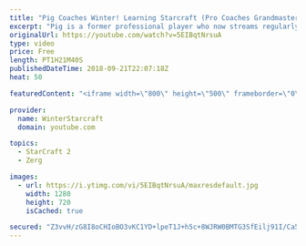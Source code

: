 ```yaml
---
title: "Pig Coaches Winter! Learning Starcraft (Pro Coaches Grandmaster)"
excerpt: "Pig is a former professional player who now streams regularly and is one of the top 50 Grandmaster players on NA as random, and is still one of the best zergs in the world. Check him out:  https://www.youtube.com/user/PiGstarcraft https://www.twitch.tv/x5_pig https://twitter.com/x5_PiG"
originalUrl: https://youtube.com/watch?v=5EIBqtNrsuA
type: video
price: Free
length: PT1H21M40S
publishedDateTime: 2018-09-21T22:07:18Z
heat: 50

featuredContent: "<iframe width=\"800\" height=\"500\" frameborder=\"0\" src=\"https://www.youtube.com/embed/5EIBqtNrsuA\" allow=\"accelerometer; autoplay; encrypted-media; gyroscope; picture-in-picture\" allowfullscreen></iframe>"

provider:
  name: WinterStarcraft
  domain: youtube.com

topics:
  - StarCraft 2
  - Zerg

images:
  - url: https://i.ytimg.com/vi/5EIBqtNrsuA/maxresdefault.jpg
    width: 1280
    height: 720
    isCached: true

secured: "Z3vvH/zG8I8oCHIoBO3vKC1YD+lpeT1J+h5c+8WJRW0BMTG3SfEilj91I/Ca5rC4t7y75LoTiQEeEYCe3eEM6lVf6i7xKZIvCgTe5rbCFyb1nTXa0qnvGNRzGoOc1a5eBmqc+w+kPEN6IlBiBPWcvJQc8UGCs09wky2VWzRXZ6ZdqArg4J/4jG5snF8IeVuCJFXYFI6i4KpVSgw5I12UweU2QHngKBH8dQQ0OJnkI+xBo6ZeV/lVgnnvchj4DDdPX3vfPLy3lyS1MgrBZ5jqEoBuZkEd5E/Dv2dCFUhSqOVHrOLd/+EadI0C3j3ecXZY9GtPOZO2BJ4gNkgCPw1jLwXOTg2fsvKFN3eOkVOjzcW6GhErzbUYjMbXVX8LYdKt2P2/Z9UjG9ffaXA7mwxqiGxWkhwDt+HBJPeVwJxfhZs=;qgzTBO5REuSbZ3j3HoMv7g=="
---
```


